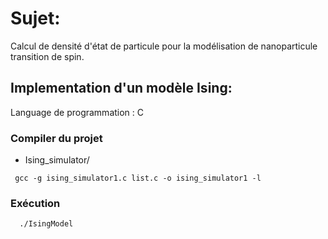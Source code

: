 
# Sujet:
Calcul de densité d'état de particule pour la modélisation de nanoparticule transition de spin.

## Implementation d'un modèle Ising:
Language de programmation : C 


### Compiler du projet 
* Ising_simulator/ 

  
```
 gcc -g ising_simulator1.c list.c -o ising_simulator1 -l

```
  
### Exécution 

```
  ./IsingModel 

```
